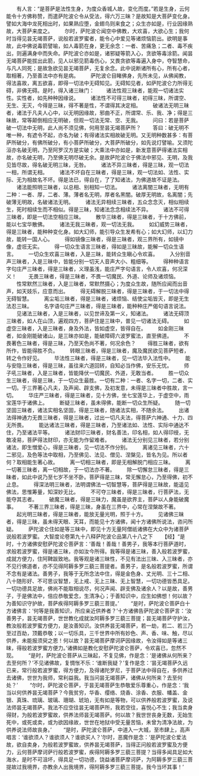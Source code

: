 <!-- { "loadSidebar": true } -->
　　有人言：“是菩萨是法性生身，为度众香城人故，变化而度。”若是生身，云何能令十方佛称赞，而遣萨陀波仑令从受法，得六万三昧？是故知是大菩萨变化身。譬如大海中龙死相出时，如果熟应堕，金翅鸟则来食之；众生亦如是，行业因缘熟故，大菩萨来度之。
　　尔时，萨陀波仑闻空中佛教，大欢喜，大欲心生；我何时当得见昙无竭菩萨，说般若波罗蜜者，能令心中爱见等诸烦恼箭出。欲明是事故，此中佛说毒箭譬喻，如人毒箭在身，更无余念：一者、苦痛急；二者、毒不疾出，则遍满身中而失命。萨陀波仑亦如是，诸邪疑等箭入心，贪欲等毒涂箭。闻昙无竭菩萨能拔出此箭，见人以邪见箭毒伤心，又畏贪欲等毒遍入身中，夺智慧命，与凡人同死；是故急欲见昙无竭菩萨，无复余念。此中说断诸所有心，所有心者，取相著，乃至善法中亦有是病。
　　萨陀波仑目睹佛身，先所未见，从佛闻教，得法喜故，离五欲喜，即得一切法中无碍知见。无碍知见者，如萨陀波仑力所得无碍，非佛无碍。是时，得入诸三昧门：
　　诸法性观三昧者，能观一切诸法实性。实性者，如先种种因缘说。
　　诸法性不可得三昧者，初得三昧，所谓空、无生、无灭，今得是三昧，得不著是性，不谓得其决定相。
　　破诸法无明三昧者，诸法于凡夫人心中，以无明因缘故，邪曲不正，所谓常、乐、我、净；得是三昧故，常等颠倒相应无明破，但观一切法无常、空、无我。
　　问曰：若是菩萨破一切法中无明，此人尚不须见佛，何用至昙无竭菩萨所？
　　答曰：破无明不唯一种，有遮令不起，亦名为破；有得诸法实相故破无明。又无明种数甚多：有菩萨所破分，有佛所破分，有小菩萨所破分，大菩萨所破分，如先说灯譬喻。又须陀洹亦名破无明，乃至阿罗汉方是实破；大乘法中亦如是，新发意菩萨得诸法实相故，亦名破无明，乃至佛无明尽破无余。是故萨陀波仑于佛法中邪见、无明，及我见皆尽故，得名破无明三昧，无咎。
　　诸法不异三昧者，得是三昧，观一切法一相，所谓无相。
　　诸法不坏自在三昧者，得是三昧，观一切法如、法性、实际、无为相故名不坏。得是法已，得自在，了了知诸法，为佛道故不证是法。
　　诸法能照明三昧者，以总相、别相知一切法。
　　诸法离闇三昧者，无明有二种：一者、厚，二者、薄。薄者名无明，厚者名黑闇。破厚无明故，名离闇；先破薄无明故，名破诸法无明。
　　诸法无异相续三昧者，五众念念灭，相似相续生，死时相续生而不相似。得是三昧，知诸法念念相续法不异。
　　诸法不可得三昧者，即是一切法空相应三昧。
　　散华三昧者，得是三昧者，于十方佛前，能以七宝华散佛。
　　诸法无我三昧者，观一切法无我。
　　如幻威势三昧者，得是三昧者，能种种变化身。如大幻师，能引导众生发希有心；如大幻师，以幻力故，能转一国人心。
　　得如镜像三昧者，得是三昧者，观三界所有，如镜中像，虚诳无实。
　　得一切众生语言三昧者，得如是三昧故，能解一切众生语言。
　　一切众生欢喜三昧者，入是三昧，能转众生瞋心令欢喜。
　　入分别音声三昧者，入是三昧中，皆能分别一切天人音声大小、粗细等。
　　得种种语言字句庄严三昧者，得是三昧者，义理虽浅，能庄严字句语言，令人欢喜，何况深义！
　　无畏三昧者，得是三昧者，不畏一切魔民、外道、论师及诸烦恼。
　　性常默然三昧者，入是三昧者，常默然摄心；为度众生故，随所应闻而出音声，如天妓乐，应意而出。
　　得无碍解脱三昧者，得是三昧者，于一切法中得无碍智慧。
　　离尘垢三昧者，得是三昧者，诸烦恼、结使尘垢皆灭，即是无生法忍三昧。
　　名字语句庄严三昧者，得是三昧者，能种种庄严偈句语言说法。
　　见诸法三昧者，入是三昧者，以见世谛及第一义，知诸法。
　　诸法无碍顶三昧者，如人在山顶，遍观四方，菩萨住是三昧中，普见一切诸法无碍。
　　如虚空三昧者，入是三昧者，身及外法，皆如虚空，皆得自在。
　　如金刚三昧者，如金刚能破诸山，是三昧亦如是，能破障碍六波罗蜜法，直至佛道。
　　不畏著色三昧者，得是三昧，乃至天色尚不著，何况余色？
　　得胜三昧者，欲有所作，皆能得胜不负。
　　转眼三昧者，得是三昧者，魔及魔民欲见菩萨短者，转之令作好见。
　　毕法性三昧者，得是三昧者，见一切法毕入法性中。
　　能与安隐三昧者，得是三昧，虽往来六道回转，自知必当作佛，安乐无忧。
　　师子吼三昧者，入是三昧者，皆能降伏一切魔民、外道，无敢当者。
　　胜一切众生三昧者，得是三昧，于一切众生最胜。一切有二种：一者、名字一切，二者、实一切。于三界著心凡夫，及声闻、辟支佛，及初发意，未得是三昧者中胜故，言一切。
　　华庄严三昧者，得是三昧者，见十方佛，坐七宝莲华上，于虚空中，雨宝莲华于诸佛上。
　　断疑三昧者，虽未得佛，能断一切众生所疑。
　　随一切坚固三昧者，诸法实相名坚固，得是三昧者，随诸法实相，不随余法。
　　出诸法得神通力无畏三昧者，得是三昧者，过出一切凡夫法，得菩萨六神通、十力、四无所畏。
　　能达诸法三昧者，得是三昧者，乃至诸法如、法性、实际中通达不住，乃至诸法平等。
　　诸法财印三昧者，财名善法，印名相，如人得印绶，无敢凌易，菩萨得法财印，亦无能为作留难者。
　　诸法无分别见三昧者，若分别诸法，即生憎爱心，得是三昧者，见一切法不作分别。
　　离诸见三昧者，六十二邪见，及色等法中取相，乃至佛见、法见、僧见、涅槃见，皆名为见。所以者何？取相能生著心故。
　　离一切相三昧者，即是无相解脱门相应三昧。
　　离一切著三昧者，离一切相故，于一切法亦不著。
　　除一切懈怠三昧者，得是三昧者，如此中说乃至七岁不坐不卧。菩萨得是三昧，常无懈怠心，乃至得佛，初不止息。
　　得深法明三昧者，法明谓佛法一切智慧等，菩萨得是三昧故，能遥见佛法，思惟筹量，知深妙无比。
　　不可夺三昧者，得是三昧者，行菩萨法，无能夺其志者。
　　破魔三昧者，得是三昧力，魔虽是欲界主，菩萨以人身能破魔事。
　　不著三界三昧者，得是三昧，身虽在三界中，心常在涅槃故不著。
　　起光明三昧者，得是三昧者，能放无量光明，照于十方。
　　见诸佛三昧者，得是三昧，虽未得天眼、天耳，而能见十方诸佛，闻十方诸佛所说法，咨问所疑。
　　萨陀波仑住如是等三昧中，即见十方无量阿僧祇诸佛在大众中为诸菩萨说般若波罗蜜。
大智度论卷第九十八释萨陀波仑品第八十八之下
　　【经】“是时，十方诸佛安慰萨陀波仑菩萨言：‘善哉！善哉！善男子，我等本行菩萨道时，求般若波罗蜜，得是诸三昧，亦如汝今所得。我等得是诸三昧，善入般若波罗蜜，成就方便力，住阿鞞跋致地。我等观是诸三昧性，不见有法出三昧、入三昧者，亦不见行佛道者，亦不见得阿耨多罗三藐三菩提者。善男子，是名般若波罗蜜，所谓不念有是诸法。善男子，我等于无所念法中住，得是金色身、丈光明、三十二相、八十随形好、不可思议智慧，无上戒、无上三昧、无上智慧，一切功德皆悉具足。一切功德具足故，佛尚不能取相说尽，何况声闻、辟支佛及诸余人？以是故，善男子，于是佛法中，倍应恭敬爱念，生清净心；于善知识中，应生如佛想！何以故？为善知识守护故，菩萨疾得阿耨多罗三藐三菩提。’
　　“是时，萨陀波仑菩萨白十方诸佛言：‘何等是我善知识，所应亲近供养者？’十方诸佛告萨陀波仑菩萨言：‘汝善男子，昙无竭菩萨，世世教化成就汝阿耨多罗三藐三菩提；昙无竭菩萨守护汝，教汝般若波罗蜜方便力，是汝善知识。汝供养昙无竭菩萨，若一劫，若二、若三乃至过百劫，顶戴恭敬；以一切乐具，三千世界中所有妙色、声、香、味、触，尽以供养，未能报须臾之恩！何以故？昙无竭菩萨摩诃萨因缘故，令汝得如是等诸三昧，得般若波罗蜜方便力。’诸佛如是教化安慰萨陀波仑菩萨，令欢喜已，忽然不现。
　　“是时，萨陀波仑菩萨从三昧起，不复见佛，作是念：‘是诸佛从何所来？去至何所？’不见诸佛故，复惆怅不乐：‘谁断我疑？’复作是念：‘昙无竭菩萨久远已来，常行般若波罗蜜，得方便力，及得诸陀罗尼，于菩萨法中得自在，多供养过去诸佛，世世为我师，常利益我。我当问昙无竭菩萨，诸佛从何所来？去至何处？’
　　“尔时，萨陀波仑菩萨，于昙无竭菩萨生恭敬爱乐尊重心，作是念：‘我当以何供养昙无竭菩萨？今我贫穷，华香、缨络、烧香、涂香、衣服、幡盖、金银、真珠、琉璃、玻璃、珊瑚、琥珀，无有如是等物，可以供养般若波罗蜜，及说法师昙无竭菩萨。我法不应空往昙无竭菩萨所，我若空往，喜悦心不生；我当卖身得财，为般若波罗蜜故，供养法师昙无竭菩萨。何以故？我世世丧身无数，无始生死中，或死或卖，或为欲因缘故，世世在地狱中受无量苦恼，未曾为清净法故，为供养说法师故丧身。’
　　“是时，萨陀波仑菩萨，中道入一大城，至市肆上，高声唱言：‘谁欲须人？谁欲须人？谁欲买人？’尔时，恶魔作是念：‘是萨陀波仑爱法故，欲自卖身，为般若波罗蜜故，供养昙无竭菩萨，当得正问般若波罗蜜及方便力，云何菩萨摩诃萨行般若波罗蜜，疾得阿耨多罗三藐三菩提？当得多闻具足如大海水，是时不可沮坏，得具足一切功德，饶益诸菩萨摩诃萨，为阿耨多罗三藐三菩提故过我境界，亦教余人出我境界，得阿耨多罗三藐三菩提。我今当坏其事！’
